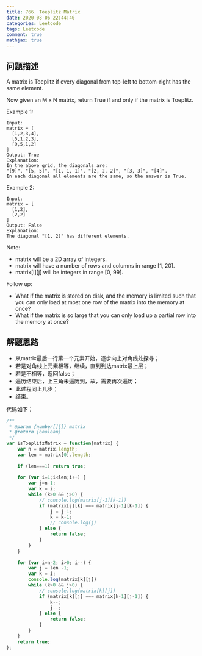 ```yaml
---
title: 766. Toeplitz Matrix
date: 2020-08-06 22:44:40
categories: Leetcode
tags: Leetcode
comment: true
mathjax: true
---
```


## 问题描述

A matrix is Toeplitz if every diagonal from top-left to bottom-right has the same element.

Now given an M x N matrix, return True if and only if the matrix is Toeplitz.
 
<!--more-->

Example 1:

```
Input:
matrix = [
  [1,2,3,4],
  [5,1,2,3],
  [9,5,1,2]
]
Output: True
Explanation:
In the above grid, the diagonals are:
"[9]", "[5, 5]", "[1, 1, 1]", "[2, 2, 2]", "[3, 3]", "[4]".
In each diagonal all elements are the same, so the answer is True.
```

Example 2:

```
Input:
matrix = [
  [1,2],
  [2,2]
]
Output: False
Explanation:
The diagonal "[1, 2]" has different elements.
```

Note:

- matrix will be a 2D array of integers.
- matrix will have a number of rows and columns in range [1, 20].
- matrix[i][j] will be integers in range [0, 99].

Follow up:

- What if the matrix is stored on disk, and the memory is limited such that you can only load at most one row of the matrix into the memory at once?
- What if the matrix is so large that you can only load up a partial row into the memory at once?

## 解题思路

- 从matrix最后一行第一个元素开始，逐步向上对角线处探寻；
- 若是对角线上元素相等，继续，直到到达matrix最上层；
- 若是不相等，返回false；
- 遍历结束后，上三角未遍历到，故，需要再次遍历；
- 此过程同上几步；
- 结束。

代码如下：

```javascript
/**
 * @param {number[][]} matrix
 * @return {boolean}
 */
var isToeplitzMatrix = function(matrix) {
    var n = matrix.length;
    var len = matrix[0].length;
    
    if (len===1) return true;
    
    for (var i=1;i<len;i++) {
        var j=n-1;
        var k = i;
        while (k>0 && j>0) {
            // console.log(matrix[j-1][k-1])
            if (matrix[j][k] === matrix[j-1][k-1]) {
                j = j-1;
                k = k-1;
                // console.log(j)
            } else {
                return false;
            }
        }
    }
    
    for (var i=n-2; i>0; i--) {
        var j = len -1;
        var k = i;
        console.log(matrix[k][j])
        while (k>0 && j>0) {
            // console.log(matrix[k][j])
            if (matrix[k][j] === matrix[k-1][j-1]) {
                k--;
                j--;
            } else {
                return false;
            }
        }
    }
    return true;
};
```